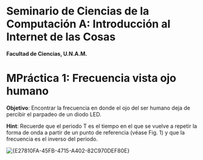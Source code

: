 # Seminario de Ciencias de la Computación A: Introducción al Internet de las Cosas
**Facultad de Ciencias, U.N.A.M.**

# MPráctica 1: Frecuencia vista ojo humano

**Objetivo**:
Encontrar la frecuencia en donde el ojo del ser humano deja de percibir el parpadeo de un
diodo LED.

**Hint**:
Recuerde que el periodo T es el tiempo en el que se vuelve a repetir la forma de onda a partir de un punto de referencia (véase Fig. 1) y que la frecuencia es el inverso del periodo.

![{E27810FA-45FB-4715-A402-82C970DEF80E}](https://github.com/user-attachments/assets/f4247244-5d6d-4b1f-88ce-cf739e425a0a)
